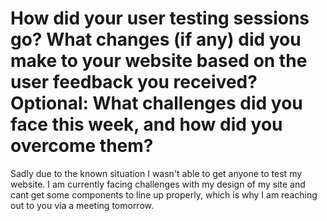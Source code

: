 # How did your user testing sessions go? What changes (if any) did you make to your website based on the user feedback you received? Optional: What challenges did you face this week, and how did you overcome them?

Sadly due to the known situation I wasn't able to get anyone to test my website. I am currently facing challenges with my design of my site and cant get some components to line up properly, which is why I am reaching out to you via a meeting tomorrow.
